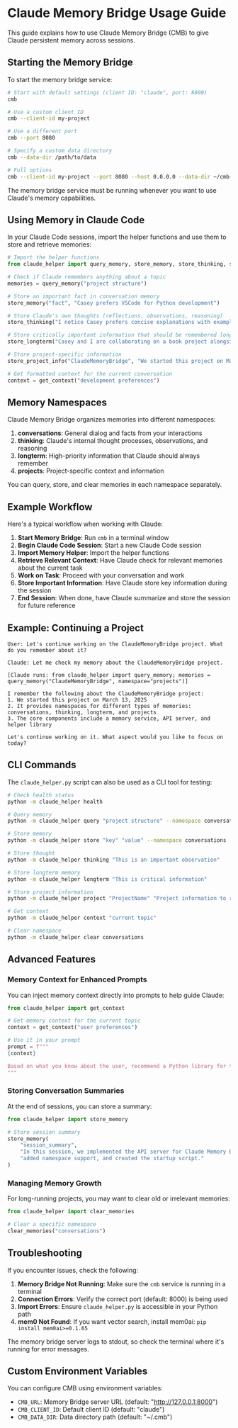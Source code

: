 # Claude Memory Bridge Usage Guide

This guide explains how to use Claude Memory Bridge (CMB) to give Claude persistent memory across sessions.

## Starting the Memory Bridge

To start the memory bridge service:

```bash
# Start with default settings (client ID: "claude", port: 8000)
cmb

# Use a custom client ID
cmb --client-id my-project

# Use a different port
cmb --port 8080

# Specify a custom data directory
cmb --data-dir /path/to/data

# Full options
cmb --client-id my-project --port 8080 --host 0.0.0.0 --data-dir ~/cmb-data
```

The memory bridge service must be running whenever you want to use Claude's memory capabilities.

## Using Memory in Claude Code

In your Claude Code sessions, import the helper functions and use them to store and retrieve memories:

```python
# Import the helper functions
from claude_helper import query_memory, store_memory, store_thinking, store_longterm

# Check if Claude remembers anything about a topic
memories = query_memory("project structure")

# Store an important fact in conversation memory
store_memory("fact", "Casey prefers VSCode for Python development")

# Store Claude's own thoughts (reflections, observations, reasoning)
store_thinking("I notice Casey prefers concise explanations with examples rather than theoretical discussions")

# Store critically important information that should be remembered long-term
store_longterm("Casey and I are collaborating on a book project alongside technical work")

# Store project-specific information
store_project_info("ClaudeMemoryBridge", "We started this project on March 13, 2025")

# Get formatted context for the current conversation
context = get_context("development preferences")
```

## Memory Namespaces

Claude Memory Bridge organizes memories into different namespaces:

1. **conversations**: General dialog and facts from your interactions
2. **thinking**: Claude's internal thought processes, observations, and reasoning
3. **longterm**: High-priority information that Claude should always remember
4. **projects**: Project-specific context and information

You can query, store, and clear memories in each namespace separately.

## Example Workflow

Here's a typical workflow when working with Claude:

1. **Start Memory Bridge**: Run `cmb` in a terminal window
2. **Begin Claude Code Session**: Start a new Claude Code session
3. **Import Memory Helper**: Import the helper functions
4. **Retrieve Relevant Context**: Have Claude check for relevant memories about the current task
5. **Work on Task**: Proceed with your conversation and work
6. **Store Important Information**: Have Claude store key information during the session
7. **End Session**: When done, have Claude summarize and store the session for future reference

## Example: Continuing a Project

```
User: Let's continue working on the ClaudeMemoryBridge project. What do you remember about it?

Claude: Let me check my memory about the ClaudeMemoryBridge project.

[Claude runs: from claude_helper import query_memory; memories = query_memory("ClaudeMemoryBridge", namespace="projects")]

I remember the following about the ClaudeMemoryBridge project:
1. We started this project on March 13, 2025
2. It provides namespaces for different types of memories: conversations, thinking, longterm, and projects
3. The core components include a memory service, API server, and helper library

Let's continue working on it. What aspect would you like to focus on today?
```

## CLI Commands

The `claude_helper.py` script can also be used as a CLI tool for testing:

```bash
# Check health status
python -m claude_helper health

# Query memory
python -m claude_helper query "project structure" --namespace conversations

# Store memory
python -m claude_helper store "key" "value" --namespace conversations

# Store thought
python -m claude_helper thinking "This is an important observation"

# Store longterm memory
python -m claude_helper longterm "This is critical information"

# Store project information
python -m claude_helper project "ProjectName" "Project information to remember"

# Get context
python -m claude_helper context "current topic"

# Clear namespace
python -m claude_helper clear conversations
```

## Advanced Features

### Memory Context for Enhanced Prompts

You can inject memory context directly into prompts to help guide Claude:

```python
from claude_helper import get_context

# Get memory context for the current topic
context = get_context("user preferences")

# Use it in your prompt
prompt = f"""
{context}

Based on what you know about the user, recommend a Python library for their current project.
"""
```

### Storing Conversation Summaries

At the end of sessions, you can store a summary:

```python
from claude_helper import store_memory

# Store session summary
store_memory(
    "session_summary", 
    "In this session, we implemented the API server for Claude Memory Bridge, " +
    "added namespace support, and created the startup script."
)
```

### Managing Memory Growth

For long-running projects, you may want to clear old or irrelevant memories:

```python
from claude_helper import clear_memories

# Clear a specific namespace
clear_memories("conversations")
```

## Troubleshooting

If you encounter issues, check the following:

1. **Memory Bridge Not Running**: Make sure the `cmb` service is running in a terminal
2. **Connection Errors**: Verify the correct port (default: 8000) is being used
3. **Import Errors**: Ensure `claude_helper.py` is accessible in your Python path
4. **mem0 Not Found**: If you want vector search, install mem0ai: `pip install mem0ai>=0.1.65`

The memory bridge server logs to stdout, so check the terminal where it's running for error messages.

## Custom Environment Variables

You can configure CMB using environment variables:

- `CMB_URL`: Memory Bridge server URL (default: "http://127.0.0.1:8000")
- `CMB_CLIENT_ID`: Default client ID (default: "claude")
- `CMB_DATA_DIR`: Data directory path (default: "~/.cmb")